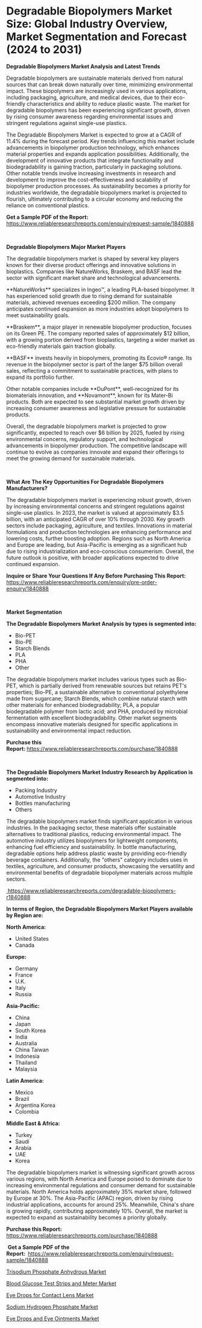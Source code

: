 <p><h1>Degradable Biopolymers Market Size: Global Industry Overview, Market Segmentation and Forecast (2024 to 2031)</h1></p><p><strong>Degradable Biopolymers Market Analysis and Latest Trends</strong></p>
<p><p>Degradable biopolymers are sustainable materials derived from natural sources that can break down naturally over time, minimizing environmental impact. These biopolymers are increasingly used in various applications, including packaging, agriculture, and medical devices, due to their eco-friendly characteristics and ability to reduce plastic waste. The market for degradable biopolymers has been experiencing significant growth, driven by rising consumer awareness regarding environmental issues and stringent regulations against single-use plastics.</p><p>The Degradable Biopolymers Market is expected to grow at a CAGR of 11.4% during the forecast period. Key trends influencing this market include advancements in biopolymer production technology, which enhances material properties and expands application possibilities. Additionally, the development of innovative products that integrate functionality and biodegradability is gaining traction, particularly in packaging solutions. Other notable trends involve increasing investments in research and development to improve the cost-effectiveness and scalability of biopolymer production processes. As sustainability becomes a priority for industries worldwide, the degradable biopolymers market is projected to flourish, ultimately contributing to a circular economy and reducing the reliance on conventional plastics.</p></p>
<p><strong>Get a Sample PDF of the Report:&nbsp;</strong> <a href="https://www.reliableresearchreports.com/enquiry/request-sample/1840888?utm_campaign=121&utm_medium=2&utm_source=Github&utm_content=ia&utm_term=11112024&utm_id=degradable-biopolymers">https://www.reliableresearchreports.com/enquiry/request-sample/1840888</a></p>
<p>&nbsp;</p>
<p><strong>Degradable Biopolymers Major Market Players</strong></p>
<p><p>The degradable biopolymers market is shaped by several key players known for their diverse product offerings and innovative solutions in bioplastics. Companies like NatureWorks, Braskem, and BASF lead the sector with significant market share and technological advancements.</p><p>**NatureWorks** specializes in Ingeo™, a leading PLA-based biopolymer. It has experienced solid growth due to rising demand for sustainable materials, achieved revenues exceeding $200 million. The company anticipates continued expansion as more industries adopt biopolymers to meet sustainability goals.</p><p>**Braskem**, a major player in renewable biopolymer production, focuses on its Green PE. The company reported sales of approximately $12 billion, with a growing portion derived from bioplastics, targeting a wider market as eco-friendly materials gain traction globally.</p><p>**BASF** invests heavily in biopolymers, promoting its Ecovio® range. Its revenue in the biopolymer sector is part of the larger $75 billion overall sales, reflecting a commitment to sustainable practices, with plans to expand its portfolio further.</p><p>Other notable companies include **DuPont**, well-recognized for its biomaterials innovation, and **Novamont**, known for its Mater-Bi products. Both are expected to see substantial market growth driven by increasing consumer awareness and legislative pressure for sustainable products.</p><p>Overall, the degradable biopolymers market is projected to grow significantly, expected to reach over $6 billion by 2025, fueled by rising environmental concerns, regulatory support, and technological advancements in biopolymer production. The competitive landscape will continue to evolve as companies innovate and expand their offerings to meet the growing demand for sustainable materials.</p></p>
<p>&nbsp;</p>
<p><strong>What Are The Key Opportunities For Degradable Biopolymers Manufacturers?</strong></p>
<p><p>The degradable biopolymers market is experiencing robust growth, driven by increasing environmental concerns and stringent regulations against single-use plastics. In 2023, the market is valued at approximately $3.5 billion, with an anticipated CAGR of over 10% through 2030. Key growth sectors include packaging, agriculture, and textiles. Innovations in material formulations and production technologies are enhancing performance and lowering costs, further boosting adoption. Regions such as North America and Europe are leading, but Asia-Pacific is emerging as a significant hub due to rising industrialization and eco-conscious consumerism. Overall, the future outlook is positive, with broader applications expected to drive continued expansion.</p></p>
<p><strong>Inquire or Share Your Questions If Any Before Purchasing This Report:</strong> <a href="https://www.reliableresearchreports.com/enquiry/pre-order-enquiry/1840888?utm_campaign=121&utm_medium=2&utm_source=Github&utm_content=ia&utm_term=11112024&utm_id=degradable-biopolymers">https://www.reliableresearchreports.com/enquiry/pre-order-enquiry/1840888</a></p>
<p>&nbsp;</p>
<p><strong>Market Segmentation</strong></p>
<p><strong>The Degradable Biopolymers Market Analysis by types is segmented into:</strong></p>
<p><ul><li>Bio-PET</li><li>Bio-PE</li><li>Starch Blends</li><li>PLA</li><li>PHA</li><li>Other</li></ul></p>
<p><p>The degradable biopolymers market includes various types such as Bio-PET, which is partially derived from renewable sources but retains PET's properties; Bio-PE, a sustainable alternative to conventional polyethylene made from sugarcane; Starch Blends, which combine natural starch with other materials for enhanced biodegradability; PLA, a popular biodegradable polymer from lactic acid; and PHA, produced by microbial fermentation with excellent biodegradability. Other market segments encompass innovative materials designed for specific applications in sustainability and environmental impact reduction.</p></p>
<p><strong>Purchase this Report:&nbsp;</strong><a href="https://www.reliableresearchreports.com/purchase/1840888?utm_campaign=121&utm_medium=2&utm_source=Github&utm_content=ia&utm_term=11112024&utm_id=degradable-biopolymers">https://www.reliableresearchreports.com/purchase/1840888</a></p>
<p>&nbsp;</p>
<p><strong>The Degradable Biopolymers Market Industry Research by Application is segmented into:</strong></p>
<p><ul><li>Packing Industry</li><li>Automotive Industry</li><li>Bottles manufacturing</li><li>Others</li></ul></p>
<p><p>The degradable biopolymers market finds significant application in various industries. In the packaging sector, these materials offer sustainable alternatives to traditional plastics, reducing environmental impact. The automotive industry utilizes biopolymers for lightweight components, enhancing fuel efficiency and sustainability. In bottle manufacturing, degradable options help address plastic waste by providing eco-friendly beverage containers. Additionally, the "others" category includes uses in textiles, agriculture, and consumer products, showcasing the versatility and environmental benefits of degradable biopolymer materials across multiple sectors.</p></p>
<p><a href="https://www.reliableresearchreports.com/degradable-biopolymers-r1840888?utm_campaign=121&utm_medium=2&utm_source=Github&utm_content=ia&utm_term=11112024&utm_id=degradable-biopolymers">&nbsp;https://www.reliableresearchreports.com/degradable-biopolymers-r1840888</a></p>
<p><strong>In terms of Region, the Degradable Biopolymers Market Players available by Region are:</strong></p>
<p>
    <p> <strong> North America: </strong>
        <ul>
            <li>United States</li>
            <li>Canada</li>
        </ul>
        </p> 
    <p> <strong> Europe: </strong>
        <ul>
            <li>Germany</li>
            <li>France</li>
            <li>U.K.</li>
            <li>Italy</li>
            <li>Russia</li>
        </ul>
        </p> 
    <p> <strong> Asia-Pacific: </strong>
        <ul>
            <li>China</li>
            <li>Japan</li>
            <li>South Korea</li>
            <li>India</li>
            <li>Australia</li>
            <li>China Taiwan</li>
            <li>Indonesia</li>
            <li>Thailand</li>
            <li>Malaysia</li>
        </ul>
        </p> 
    <p> <strong> Latin America: </strong>
        <ul>
            <li>Mexico</li>
            <li>Brazil</li>
            <li>Argentina Korea</li>
            <li>Colombia</li>
        </ul>
        </p> 
    <p> <strong> Middle East & Africa: </strong>
        <ul>
            <li>Turkey</li>
            <li>Saudi</li>
            <li>Arabia</li>
            <li>UAE</li>
            <li>Korea</li>
        </ul>
    </p>
    </p>
<p><p>The degradable biopolymers market is witnessing significant growth across various regions, with North America and Europe poised to dominate due to increasing environmental regulations and consumer demand for sustainable materials. North America holds approximately 35% market share, followed by Europe at 30%. The Asia-Pacific (APAC) region, driven by rising industrial applications, accounts for around 25%. Meanwhile, China's share is growing rapidly, contributing approximately 10%. Overall, the market is expected to expand as sustainability becomes a priority globally.</p></p>
<p><strong>Purchase this Report: </strong><a href="https://www.reliableresearchreports.com/purchase/1840888?utm_campaign=121&utm_medium=2&utm_source=Github&utm_content=ia&utm_term=11112024&utm_id=degradable-biopolymers">https://www.reliableresearchreports.com/purchase/1840888</a></p>
<p>&nbsp;<strong>Get a Sample PDF of the Report:&nbsp;&nbsp;</strong><a href="https://www.reliableresearchreports.com/enquiry/request-sample/1840888?utm_campaign=121&utm_medium=2&utm_source=Github&utm_content=ia&utm_term=11112024&utm_id=degradable-biopolymers">https://www.reliableresearchreports.com/enquiry/request-sample/1840888</a></p>
<p><strong></strong></p>
<p><p><a href="https://github.com/lambertr3e8v/Market-Research-Report-List-1/blob/main/trisodium-phosphate-anhydrous-market.md?utm_campaign=121&utm_medium=2&utm_source=Github&utm_content=ia&utm_term=11112024&utm_id=degradable-biopolymers">Trisodium Phosphate Anhydrous Market</a></p><p><a href="https://issuu.com/reportprime-2/docs/blood-glucose-test-strips-and-meter_3143d8ed901830?utm_campaign=121&utm_medium=2&utm_source=Github&utm_content=ia&utm_term=11112024&utm_id=degradable-biopolymers">Blood Glucose Test Strips and Meter Market</a></p><p><a href="https://www.linkedin.com/pulse/eye-drops-contact-lens-market-navigating-challenges-unlocking-j2uhc?utm_campaign=121&utm_medium=2&utm_source=Github&utm_content=ia&utm_term=11112024&utm_id=degradable-biopolymers">Eye Drops for Contact Lens Market</a></p><p><a href="https://github.com/WayneGriffin411/Market-Research-Report-List-1/blob/main/sodium-hydrogen-phosphate-market.md?utm_campaign=121&utm_medium=2&utm_source=Github&utm_content=ia&utm_term=11112024&utm_id=degradable-biopolymers">Sodium Hydrogen Phosphate Market</a></p><p><a href="https://www.linkedin.com/pulse/investing-eye-drops-ointments-market-trends-leading-products-xgaec?utm_campaign=121&utm_medium=2&utm_source=Github&utm_content=ia&utm_term=11112024&utm_id=degradable-biopolymers">Eye Drops and Eye Ointments Market</a></p></p>